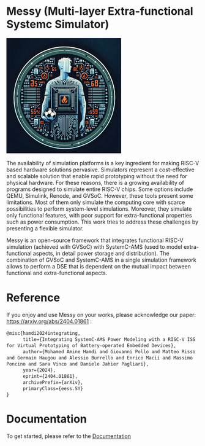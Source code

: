 # Messy (Multi-layer Extra-functional Systemc Simulator)

<img src="docs/images/logo.webp" alt="drawing" width="300"/>

The availability of simulation platforms is a key ingredient for making RISC-V based hardware solutions pervasive. Simulators represent a cost-effective and scalable solution that enable rapid prototyping without the need for physical hardware. For these reasons, there is a growing availability of programs designed to simulate entire RISC-V chips. Some options include QEMU, Simulink, Renode, and GVSoC. However, these tools present some limitations. Most of them only simulate the computing core with scarce possibilities to perform system-level simulations. Moreover, they simulate only functional features, with poor support for extra-functional properties such as power consumption. This work tries to address these challenges by presenting a flexible simulator.

Messy is an open-source framework that integrates functional RISC-V simulation (achieved with GVSoC) with SystemC-AMS (used to model extra-functional aspects, in detail power storage and distribution). The combination of GVSoC and SystemC-AMS in a single simulation framework allows to perform a DSE that is dependent on the mutual impact between functional and extra-functional aspects. 

# Reference

If you enjoy and use Messy on your works, please acknowledge our paper: https://arxiv.org/abs/2404.01861 :
```
@misc{hamdi2024integrating,
      title={Integrating SystemC-AMS Power Modeling with a RISC-V ISS for Virtual Prototyping of Battery-operated Embedded Devices}, 
      author={Mohamed Amine Hamdi and Giovanni Pollo and Matteo Risso and Germain Haugou and Alessio Burrello and Enrico Macii and Massimo Poncino and Sara Vinco and Daniele Jahier Pagliari},
      year={2024},
      eprint={2404.01861},
      archivePrefix={arXiv},
      primaryClass={eess.SY}
}
```

# Documentation

To get started, please refer to the [Documentation](https://eml-eda.github.io/messy/)
